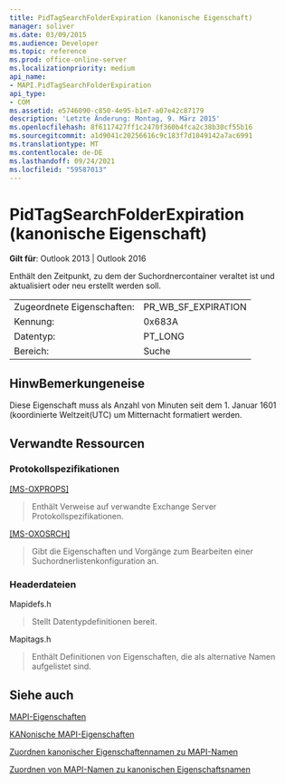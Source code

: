 ```yaml
---
title: PidTagSearchFolderExpiration (kanonische Eigenschaft)
manager: soliver
ms.date: 03/09/2015
ms.audience: Developer
ms.topic: reference
ms.prod: office-online-server
ms.localizationpriority: medium
api_name:
- MAPI.PidTagSearchFolderExpiration
api_type:
- COM
ms.assetid: e5746090-c850-4e95-b1e7-a07e42c87179
description: 'Letzte Änderung: Montag, 9. März 2015'
ms.openlocfilehash: 8f6117427ff1c2470f360b4fca2c38b30cf55b16
ms.sourcegitcommit: a1d9041c20256616c9c183f7d1049142a7ac6991
ms.translationtype: MT
ms.contentlocale: de-DE
ms.lasthandoff: 09/24/2021
ms.locfileid: "59587013"
---
```

# <a name="pidtagsearchfolderexpiration-canonical-property"></a>PidTagSearchFolderExpiration (kanonische Eigenschaft)

  
  
**Gilt für**: Outlook 2013 | Outlook 2016 
  
Enthält den Zeitpunkt, zu dem der Suchordnercontainer veraltet ist und aktualisiert oder neu erstellt werden soll.
  
|||
|:-----|:-----|
|Zugeordnete Eigenschaften:  <br/> |PR_WB_SF_EXPIRATION  <br/> |
|Kennung:  <br/> |0x683A  <br/> |
|Datentyp:  <br/> |PT_LONG  <br/> |
|Bereich:  <br/> |Suche  <br/> |
   
## <a name="remarks"></a>HinwBemerkungeneise

Diese Eigenschaft muss als Anzahl von Minuten seit dem 1. Januar 1601 (koordinierte Weltzeit(UTC) um Mitternacht formatiert werden.
  
## <a name="related-resources"></a>Verwandte Ressourcen

### <a name="protocol-specifications"></a>Protokollspezifikationen

[[MS-OXPROPS]](https://msdn.microsoft.com/library/f6ab1613-aefe-447d-a49c-18217230b148%28Office.15%29.aspx)
  
> Enthält Verweise auf verwandte Exchange Server Protokollspezifikationen.
    
[[MS-OXOSRCH]](https://msdn.microsoft.com/library/c72e49b8-78c7-4483-ad65-e46e9133673b%28Office.15%29.aspx)
  
> Gibt die Eigenschaften und Vorgänge zum Bearbeiten einer Suchordnerlistenkonfiguration an.
    
### <a name="header-files"></a>Headerdateien

Mapidefs.h
  
> Stellt Datentypdefinitionen bereit.
    
Mapitags.h
  
> Enthält Definitionen von Eigenschaften, die als alternative Namen aufgelistet sind.
    
## <a name="see-also"></a>Siehe auch



[MAPI-Eigenschaften](mapi-properties.md)
  
[KANonische MAPI-Eigenschaften](mapi-canonical-properties.md)
  
[Zuordnen kanonischer Eigenschaftennamen zu MAPI-Namen](mapping-canonical-property-names-to-mapi-names.md)
  
[Zuordnen von MAPI-Namen zu kanonischen Eigenschaftsnamen](mapping-mapi-names-to-canonical-property-names.md)


